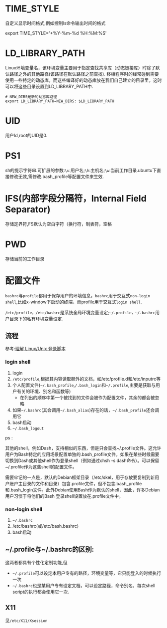 # TIME_STYLE

自定义显示时间格式,例如控制ls命令输出时间的格式

export TIME_STYLE='+%Y-%m-%d %H:%M:%S'

# LD_LIBRARY_PATH

Linux环境变量名，该环境变量主要用于指定查找共享库（动态链接库）时除了默认路径之外的其他路径(该路径在默认路径之前查找).
移植程序时的经常碰到需要使用一些特定的动态库，而这些编译好的动态库放在我们自己建立的目录里，这时可以将这些目录设置到LD_LIBRARY_PATH中.

```
# NEW_DIRS是新的动态库路径
export LD_LIBRARY_PATH=NEW_DIRS: $LD_LIBRARY_PATH
```

# UID

用户Id,root的UID是0.

# PS1

sh的提示字符串.可扩展的参数:`\u`:用户名;`\h`:主机名;`\w`:当前工作目录.ubuntu下直接修改无效,需修改.bash_profile等配置文件来生效.

# IFS(内部字段分隔符，Internal Field Separator)

存储定界符,FS默认为空白字符（换行符，制表符，空格

# PWD

存储当前的工作目录

# 配置文件

`bashrc`与`profile`都用于保存用户的环境信息，`bashrc`用于交互式`non-login shell`,比如x-window下启动的终端，而profile用于交互式`login shell`.

`/etc/profile，/etc/bashrc`是系统全局环境变量设定;`~/.profile，~/.bashrc`用户目录下的私有环境变量设定.

## 流程

参考:[理解 Linux/Unix 登录脚本](https://www.sdk.cn/news/5585)

### login shell

1. login
2. `/etc/profile`,根据其内容读取额外的文档，如/etc/profile.d和/etc/inputrc等
3. 个人配置文件(`~/.bash_profile`,`/.bash_login`和`~/.profile`,主要是获取与用户有关的环境、别名和函数等)
    - 在列出的顺序中第一个被找到的文件会被作为配置文件，其余的都会被忽略
4. 如果`~/.bashrc`(其会调用`~/.bash_alias`)存在的话，`~/.bash_profile`还会调用它
5. bash启动
6. `~/.bash_logout`

ps :

其他的shell，例如Dash，支持相似的东西，但是只会查找~/.profile文件。这允许用户为Bash特定的应用场景配置单独的.bash_profile文件，如果在某些时候需要切换到Dash或其他shell作为登录shell（例如通过chsh -s dash命令）。可以保留~/.profile作为这些shell的配置文件。

需要牢记的一点是，默认的Debian框架目录（/etc/skel，用于存放要复制到新用户账户主目录的文件和目录）包含.profile文件，但不包含.bash_profile和.bash_login文件。此外Debian使用Bash作为默认的shell，因此，许多Debian用户习惯于将他们的Bash 登录shell设置放在.profile文件中。

### non-login shell

1. `~/.bashrc`
2. /etc/bashrc(或/etc/bash.bashrc)
3. bash启动

## ~/.profile与~/.bashrc的区别:

这两者都具有个性化定制功能,但

- `~/.profile`可以设定本用户专有的路径，环境变量等，它只能登入的时候执行一次
- `~/.bashrc`也是某用户专有设定文档，可以设定路径，命令别名，每次shell script的执行都会使用它一次.

## X11

见`/etc/X11/Xsession`
